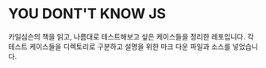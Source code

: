 # YOU DONT'T KNOW JS

카일심슨의 책을 읽고, 나름대로 테스트해보고 싶은 케이스들을 정리한 레포입니다.
각 테스트 케이스들을 디렉토리로 구분하고 설명을 위한 마크 다운 파일과 소스를 넣었습니다.
